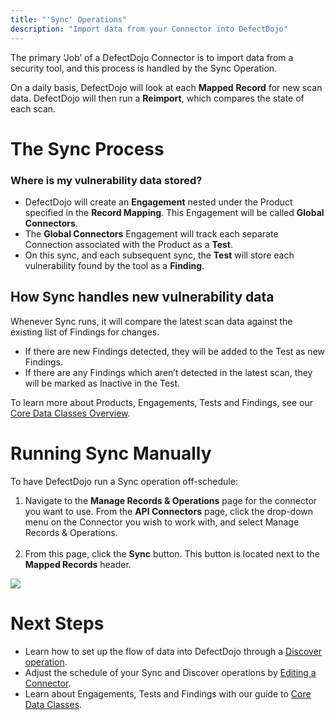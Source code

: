 ```yaml
---
title: "'Sync' Operations"
description: "Import data from your Connector into DefectDojo"
---
```


The primary ‘Job’ of a DefectDojo Connector is to import data from a security tool, and this process is handled by the Sync Operation.

On a daily basis, DefectDojo will look at each **Mapped** **Record** for new scan data. DefectDojo will then run a **Reimport**, which compares the state of each scan.

# The Sync Process

### Where is my vulnerability data stored?

* DefectDojo will create an **Engagement** nested under the Product specified in the **Record Mapping**. This Engagement will be called **Global Connectors**.
* The **Global Connectors** Engagement will track each separate Connection associated with the Product as a **Test**.
* On this sync, and each subsequent sync, the **Test** will store each vulnerability found by the tool as a **Finding**.

## How Sync handles new vulnerability data

Whenever Sync runs, it will compare the latest scan data against the existing list of Findings for changes. 

* If there are new Findings detected, they will be added to the Test as new Findings.
* If there are any Findings which aren’t detected in the latest scan, they will be marked as Inactive in the Test.

To learn more about Products, Engagements, Tests and Findings, see our [Core Data Classes Overview](https://support.defectdojo.com/en/articles/8545273-core-data-classes-overview).


# Running Sync Manually

To have DefectDojo run a Sync operation off\-schedule:

1. Navigate to the **Manage Records \& Operations** page for the connector you want to use. From the **API Connectors** page, click the drop\-down menu on the Connector you wish to work with, and select Manage Records \& Operations.  
​
2. From this page, click the **Sync** button. This button is located next to the **Mapped Records** header.

![](https://defectdojo-inc.intercom-attachments-7.com/i/o/1004529047/60f9b6df50f0d760de32f4f8/tLFaONBcKeFaybG7_YPdNx0Pk8yU2aSaANDTWiWkRL1NK9LJKyw7YMOD9Q0W6KUj6rQT8G9WvSeQrpzmVFyHWPaCTN3H_pvvdNYQo3queMqyyiB33wdbJFzBDm_QDbUGdRpRcsr8gzIH4arl2_6zLeQ?expires=1729720800&signature=824ac56f5e429a6841c7230f3097512452145aeb02b356d875b7a527e3f15e72&req=dSAnEsx8lIFbXvMW1HO4zSTetF5h5nFufHIHQsC%2F9kC8JSzNlTSMZg1aDUs5%0A89TQ%0A)

# Next Steps


* Learn how to set up the flow of data into DefectDojo through a [Discover operation](https://support.defectdojo.com/en/articles/9056822-discover-operations).
* Adjust the schedule of your Sync and Discover operations by [Editing a Connector](https://support.defectdojo.com/en/articles/9056787-add-or-edit-a-connector).
* Learn about Engagements, Tests and Findings with our guide to [Core Data Classes](https://support.defectdojo.com/en/articles/8545273-core-data-classes-overview).
